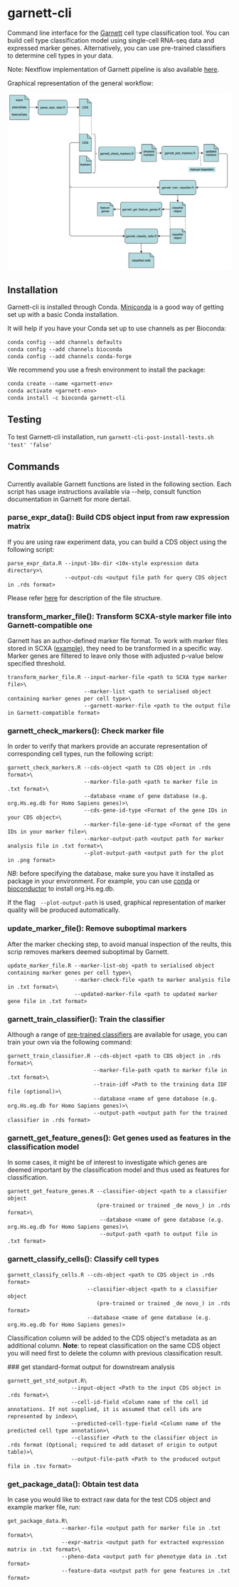 # garnett-cli
Command line interface for the [Garnett](https://cole-trapnell-lab.github.io/garnett/) cell type classification tool. You can build cell type classification model using single-cell RNA-seq data and expressed marker genes. Alternatively, you can use pre-trained classifiers to determine cell types in your data.

Note: Nextflow implementation of Garnett pipeline is also available [here](https://github.com/ebi-gene-expression-group/garnett-workflow/tree/master).    

Graphical representation of the general workflow:

![](https://github.com/ebi-gene-expression-group/garnett-cli/blob/master/garnett_pipeline.png)

## Installation 
Garnett-cli is installed through Conda. [Miniconda](https://docs.conda.io/en/latest/miniconda.html) is a good way of getting set up with a basic Conda installation.

It will help if you have your Conda set up to use channels as per Bioconda:
```
conda config --add channels defaults
conda config --add channels bioconda
conda config --add channels conda-forge 
```

We recommend you use a fresh environment to install the package: 

```
conda create --name <garnett-env>
conda activate <garnett-env>
conda install -c bioconda garnett-cli 
```

## Testing
To test Garnett-cli installation, run ```garnett-cli-post-install-tests.sh 'test' 'false' ```

## Commands 
Currently available Garnett functions are listed in the following section. Each script has usage instructions available via --help, consult function documentation in Garnett for more dertail. 

### parse_expr_data(): Build CDS object input from raw expression matrix
If you are using raw experiment data, you can build a CDS object using the following script:

```
parse_expr_data.R --input-10x-dir <10x-style expression data directory>\
                  --output-cds <output file path for query CDS object in .rds format> 
```

Please refer [here](http://cole-trapnell-lab.github.io/monocle-release/docs/#the-celldataset-class) for description of the file structure.

### transform_marker_file(): Transform SCXA-style marker file into Garnett-compatible one
Garnett has an author-defined marker file format. To work with marker files stored in SCXA ([example](ftp://ftp.ebi.ac.uk/pub/databases/microarray/data/atlas/sc_experiments/E-ENAD-14/E-ENAD-14.marker_genes_18.tsv)), they need to be transformed in a specific way. Marker genes are filtered to leave only those with adjusted p-value below specified threshold.

```
transform_marker_file.R --input-marker-file <path to SCXA type marker file>\
                        --marker-list <path to serialised object containing marker genes per cell type>\
                        --garnett-marker-file <path to the output file in Garnett-compatible format>
```

### garnett_check_markers(): Check marker file 
In order to verify that markers provide an accurate representation of corresponding cell types, run the following script:

```
garnett_check_markers.R --cds-object <path to CDS object in .rds format>\
                        --marker-file-path <path to marker file in .txt format>\
                        --database <name of gene database (e.g. org.Hs.eg.db for Homo Sapiens genes)>\
                        --cds-gene-id-type <Format of the gene IDs in your CDS object>\
                        --marker-file-gene-id-type <Format of the gene IDs in your marker file>\
                        --marker-output-path <output path for marker analysis file in .txt format>\
                        --plot-output-path <output path for the plot in .png format>
```
_NB_: before specifying the database, make sure you have it installed as package in your environment. For example, you can use [conda](https://anaconda.org/bioconda/bioconductor-org.hs.eg.db) or [bioconductor](https://bioconductor.org/packages/release/data/annotation/html/org.Hs.eg.db.html) to install org.Hs.eg.db.
 
If the flag ` --plot-output-path` is used, graphical representation of marker quality will be produced automatically. 

### update_marker_file(): Remove suboptimal markers
After the marker checking step, to avoid manual inspection of the reults, this scrip removes markers deemed suboptimal by Garnett. 

```
update_marker_file.R --marker-list-obj <path to serialised object containing marker genes per cell type>\
                     --marker-check-file <path to marker analysis file in .txt format>\
                     --updated-marker-file <path to updated marker gene file in .txt format>
```

### garnett_train_classifier(): Train the classifier 
Although a range of [pre-trained classifiers](https://cole-trapnell-lab.github.io/garnett/classifiers/) are available for usage, you can train your own via the following command: 

```
garnett_train_classifier.R --cds-object <path to CDS object in .rds format>\
                           --marker-file-path <path to marker file in .txt format>\
                           --train-idf <Path to the training data IDF file (optional)>\
                           --database <name of gene database (e.g. org.Hs.eg.db for Homo Sapiens genes)>\
                           --output-path <output path for the trained classifier in .rds format>
```

### garnett_get_feature_genes(): Get genes used as features in the classification model
In some cases, it might be of interest to investigate which genes are deemed important by the classification model and thus used as features for classification.

```
garnett_get_feature_genes.R --classifier-object <path to a classifier object 
                            (pre-trained or trained _de novo_) in .rds format>\
                             --database <name of gene database (e.g. org.Hs.eg.db for Homo Sapiens genes)>\
                             --output-path <path to output file in .txt format>
```

### garnett_classify_cells(): Classify cell types 
```
garnett_classify_cells.R --cds-object <path to CDS object in .rds format>
                         --classifier-object <path to a classifier object 
                            (pre-trained or trained _de novo_) in .rds format>
                         --database <name of gene database (e.g. org.Hs.eg.db for Homo Sapiens genes)>
```
Classification column will be added to the CDS object's metadata as an additional column. **Note**: to repeat classification on the same CDS object you will need first to delete the column with previous classification result. 

### get standard-format output for downstream analysis
```
garnett_get_std_output.R\
                    --input-object <Path to the input CDS object in .rds format>\
                    --cell-id-field <Column name of the cell id annotations. If not supplied, it is assumed that cell ids are represented by index>\
                    --predicted-cell-type-field <Column name of the predicted cell type annotation>\
                    --classifier <Path to the classifier object in .rds format (Optional; required to add dataset of origin to output table)>\
                    --output-file-path <Path to the produced output file in .tsv format>
```

### get_package_data(): Obtain test data
In case you would like to extract raw data for the test CDS object and example marker file, run: 
```
get_package_data.R\
                 --marker-file <output path for marker file in .txt format>\
                 --expr-matrix <output path for extracted expression matrix in .txt format>\
                 --pheno-data <output path for phenotype data in .txt format>
                 --feature-data <output path for gene features in .txt format>
```
